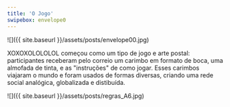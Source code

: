 ```yaml
---
title: 'O Jogo'
swipebox: envelope0
---
```

![]({{ site.baseurl }}/assets/posts/envelope00.jpg)

XOXOXOLOLOLOL começou como um tipo de jogo e arte postal: participantes receberam pelo correio um carimbo em formato de boca, uma almofada de tinta, e as "instruções" de como jogar. Esses carimbos viajaram o mundo e foram usados de formas diversas, criando uma rede social analógica, globalizada e distibuída.

![]({{ site.baseurl }}/assets/posts/regras_A6.jpg)

